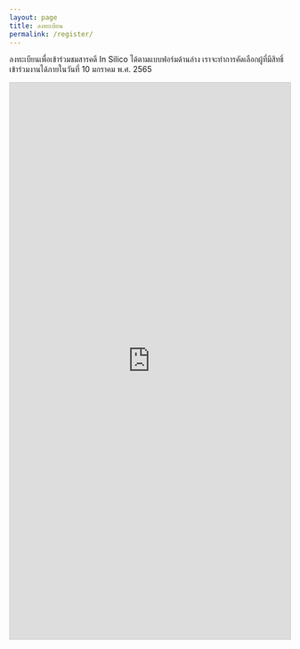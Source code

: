 ```yaml
---
layout: page
title: ลงทะเบียน
permalink: /register/
---
```


ลงทะเบียนเพื่อเข้าร่วมชมสารคดี In Silico ได้ตามแบบฟอร์มด้านล่าง
เราจะทำการคัดเลือกผู้ที่มีสิทธิ์เข้าร่วมงานได้ภายในวันที่ 10 มกราคม พ.ศ. 2565

<iframe class="airtable-embed" src="https://airtable.com/embed/shrAdblWRNvllYbKu?backgroundColor=blue" frameborder="0" onmousewheel="" width="100%" height="1000" style="background: transparent; border: 1px solid #ccc;"></iframe>
